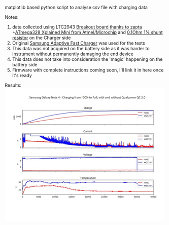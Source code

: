 matplotlib based python script to analyse csv file with charging data

Notes:
1. data collected using LTC2943 [Breakout board thanks to zapta](https://oshpark.com/shared_projects/HUri2i6R)
+[ATmega328 Xplained Mini from Atmel/Microchip](http://www.atmel.com/tools/mega328p-xmini.aspx?tab=overview) and [0.1Ohm 1% shunt resistor](http://www.mouser.com/ProductDetail/Bourns/CRA2512-FZ-R100ELF/?qs=sGAEpiMZZMtlleCFQhR%2fzSZieReTxadFbs2Bju%252b3rLk%3d) on the Charger side 
2. Original [Samsung Adaptive Fast Charger](http://www.samsung.com/us/mobile/mobile-accessories/phones/adaptive-fast-charging-wall-charger-detachable-microusb-usb-cable-white-ep-ta20jweusta/) was used for the tests
3. This data was not acquired on the battery side as it was harder to instrument without permanently damaging the end device
4. This data does not take into consideration the 'magic' happening on the battery side 
5. Firmware with complete instructions coming soon, I'll link it in here once it's ready


Results: ![Results](results.jpeg?raw=true "Fast Charging in Action")
